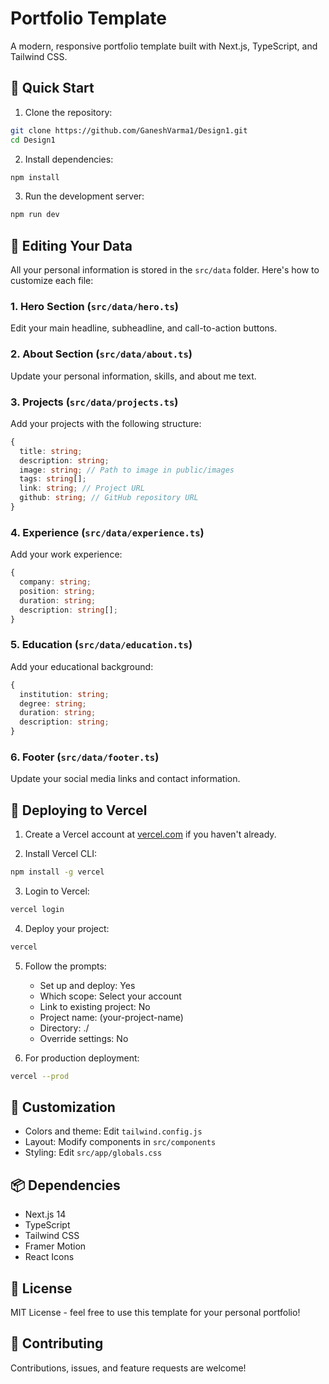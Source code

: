 # Portfolio Template

A modern, responsive portfolio template built with Next.js, TypeScript, and Tailwind CSS.

## 🚀 Quick Start

1. Clone the repository:
```bash
git clone https://github.com/GaneshVarma1/Design1.git
cd Design1
```

2. Install dependencies:
```bash
npm install
```

3. Run the development server:
```bash
npm run dev
```

## 📝 Editing Your Data

All your personal information is stored in the `src/data` folder. Here's how to customize each file:

### 1. Hero Section (`src/data/hero.ts`)
Edit your main headline, subheadline, and call-to-action buttons.

### 2. About Section (`src/data/about.ts`)
Update your personal information, skills, and about me text.

### 3. Projects (`src/data/projects.ts`)
Add your projects with the following structure:
```typescript
{
  title: string;
  description: string;
  image: string; // Path to image in public/images
  tags: string[];
  link: string; // Project URL
  github: string; // GitHub repository URL
}
```

### 4. Experience (`src/data/experience.ts`)
Add your work experience:
```typescript
{
  company: string;
  position: string;
  duration: string;
  description: string[];
}
```

### 5. Education (`src/data/education.ts`)
Add your educational background:
```typescript
{
  institution: string;
  degree: string;
  duration: string;
  description: string;
}
```

### 6. Footer (`src/data/footer.ts`)
Update your social media links and contact information.

## 🚀 Deploying to Vercel

1. Create a Vercel account at [vercel.com](https://vercel.com) if you haven't already.

2. Install Vercel CLI:
```bash
npm install -g vercel
```

3. Login to Vercel:
```bash
vercel login
```

4. Deploy your project:
```bash
vercel
```

5. Follow the prompts:
   - Set up and deploy: Yes
   - Which scope: Select your account
   - Link to existing project: No
   - Project name: (your-project-name)
   - Directory: ./
   - Override settings: No

6. For production deployment:
```bash
vercel --prod
```

## 🎨 Customization

- Colors and theme: Edit `tailwind.config.js`
- Layout: Modify components in `src/components`
- Styling: Edit `src/app/globals.css`

## 📦 Dependencies

- Next.js 14
- TypeScript
- Tailwind CSS
- Framer Motion
- React Icons

## 📄 License

MIT License - feel free to use this template for your personal portfolio!

## 🤝 Contributing

Contributions, issues, and feature requests are welcome!
